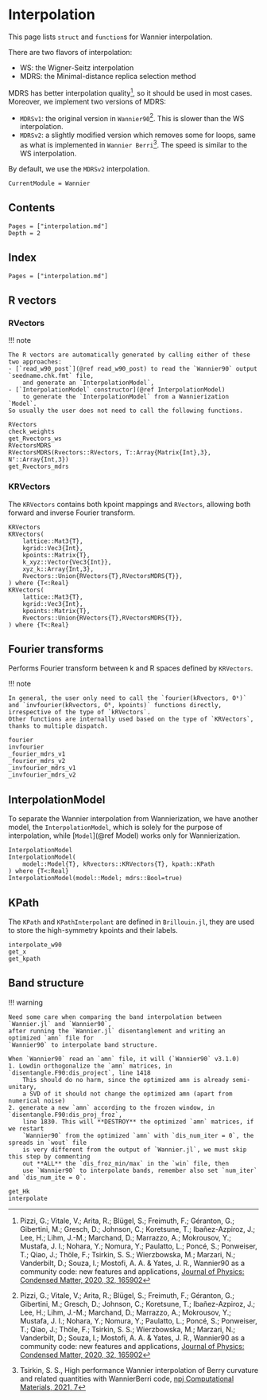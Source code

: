 # Interpolation

This page lists `struct` and `function`s for Wannier interpolation.

There are two flavors of interpolation:

- WS: the Wigner-Seitz interpolation
- MDRS: the Minimal-distance replica selection method

MDRS has better interpolation quality[^WAN20], so it should be used in most cases.
Moreover, we implement two versions of MDRS:

- `MDRSv1`: the original version in `Wannier90`[^WAN20].
    This is slower than the WS interpolation.
- `MDRSv2`: a slightly modified version which removes some for loops, same as what is implemented
    in `Wannier Berri`[^WBERRI]. The speed is similar to the WS interpolation.

By default, we use the `MDRSv2` interpolation.

```@meta
CurrentModule = Wannier
```

## Contents

```@contents
Pages = ["interpolation.md"]
Depth = 2
```

## Index

```@index
Pages = ["interpolation.md"]
```

## R vectors

### RVectors

!!! note

    The R vectors are automatically generated by calling either of these two approaches:
    - [`read_w90_post`](@ref read_w90_post) to read the `Wannier90` output `seedname.chk.fmt` file,
        and generate an `InterpolationModel`,
    - [`InterpolationModel` constructor](@ref InterpolationModel)
        to generate the `InterpolationModel` from a Wannierization `Model`.
    So usually the user does not need to call the following functions.

```@docs
RVectors
check_weights
get_Rvectors_ws
RVectorsMDRS
RVectorsMDRS(Rvectors::RVectors, T::Array{Matrix{Int},3}, Nᵀ::Array{Int,3})
get_Rvectors_mdrs
```

### KRVectors

The `KRVectors` contains both kpoint mappings and `RVectors`,
allowing both forward and inverse Fourier transform.

```@docs
KRVectors
KRVectors(
    lattice::Mat3{T},
    kgrid::Vec3{Int},
    kpoints::Matrix{T},
    k_xyz::Vector{Vec3{Int}},
    xyz_k::Array{Int,3},
    Rvectors::Union{RVectors{T},RVectorsMDRS{T}},
) where {T<:Real}
KRVectors(
    lattice::Mat3{T},
    kgrid::Vec3{Int},
    kpoints::Matrix{T},
    Rvectors::Union{RVectors{T},RVectorsMDRS{T}},
) where {T<:Real}
```

## Fourier transforms

Performs Fourier transform between k and R spaces defined by `KRVectors`.

!!! note

    In general, the user only need to call the `fourier(kRvectors, Oᵏ)`
    and `invfourier(kRvectors, Oᴿ, kpoints)` functions directly,
    irrespective of the type of `kRVectors`.
    Other functions are internally used based on the type of `KRVectors`,
    thanks to multiple dispatch.

```@docs
fourier
invfourier
_fourier_mdrs_v1
_fourier_mdrs_v2
_invfourier_mdrs_v1
_invfourier_mdrs_v2
```

## InterpolationModel

To separate the Wannier interpolation from Wannierization, we have another model,
the `InterpolationModel`, which is solely for the purpose of interpolation,
while [`Model`](@ref Model) works only for Wannierization.

```@docs
InterpolationModel
InterpolationModel(
    model::Model{T}, kRvectors::KRVectors{T}, kpath::KPath
) where {T<:Real}
InterpolationModel(model::Model; mdrs::Bool=true)
```

## KPath

The `KPath` and `KPathInterpolant` are defined in `Brillouin.jl`,
they are used to store the high-symmetry kpoints and their labels.

```@docs
interpolate_w90
get_x
get_kpath
```

## Band structure

!!! warning

    Need some care when comparing the band interpolation between `Wannier.jl` and `Wannier90`,
    after running the `Wannier.jl` disentanglement and writing an optimized `amn` file for
    `Wannier90` to interpolate band structure.

    When `Wannier90` read an `amn` file, it will (`Wannier90` v3.1.0)
    1. Lowdin orthogonalize the `amn` matrices, in `disentangle.F90:dis_project`, line 1418
        This should do no harm, since the optimized amn is already semi-unitary,
        a SVD of it should not change the optimized amn (apart from numerical noise)
    2. generate a new `amn` according to the frozen window, in `disentangle.F90:dis_proj_froz`,
        line 1830. This will **DESTROY** the optimized `amn` matrices, if we restart
        `Wannier90` from the optimized `amn` with `dis_num_iter = 0`, the spreads in `wout` file
        is very different from the output of `Wannier.jl`, we must skip this step by commenting
        out **ALL** the `dis_froz_min/max` in the `win` file, then
        use `Wannier90` to interpolate bands, remember also set `num_iter` and `dis_num_ite = 0`.

```@docs
get_Hk
interpolate
```

[^WAN20]: Pizzi, G.; Vitale, V.; Arita, R.; Blügel, S.; Freimuth, F.; Géranton, G.; Gibertini, M.;
    Gresch, D.; Johnson, C.; Koretsune, T.; Ibañez-Azpiroz, J.; Lee, H.; Lihm, J.-M.; Marchand, D.;
    Marrazzo, A.; Mokrousov, Y.; Mustafa, J. I.; Nohara, Y.; Nomura, Y.; Paulatto, L.; Poncé, S.;
    Ponweiser, T.; Qiao, J.; Thöle, F.; Tsirkin, S. S.; Wierzbowska, M.; Marzari, N.; Vanderbilt, D.;
    Souza, I.; Mostofi, A. A. & Yates, J. R.,
    Wannier90 as a community code: new features and applications,
    [Journal of Physics: Condensed Matter, 2020, 32, 165902](https://doi.org/10.1088/1361-648x/ab51ff)
[^WBERRI]: Tsirkin, S. S., High performance Wannier interpolation of Berry curvature and
    related quantities with WannierBerri code,
    [npj Computational Materials, 2021, 7](https://doi.org/10.1038/s41524-021-00498-5)
